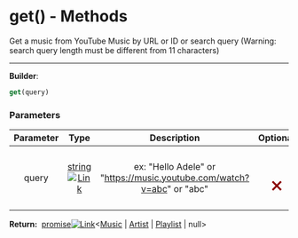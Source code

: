 <!-- This file is generated by a script. Do not edit directly -->
# get() - Methods
Get a music from YouTube Music by URL or ID or search query (Warning: search query length must be different from 11 characters)

---
**Builder**:
````javascript
get(query)
````

### Parameters
| Parameter | Type | Description | Optional |
| :---: | :---: | :---: | :---: |
| query | [string![Link](/yt_music_api/assets/img/external_link.svg)](https://developer.mozilla.org/en-US/docs/Web/JavaScript/Reference/Global_Objects/String) | ex: "Hello Adele" or "https://music.youtube.com/watch?v=abc" or "abc" | <h1 style="color: darkred">𐄂</h1> |


<span class="flex_return">**Return:**&nbsp;
[promise![Link](/yt_music_api/assets/img/external_link.svg)](https://developer.mozilla.org/en-US/docs/Web/JavaScript/Reference/Global_Objects/Promise)&lt;[Music](/2_0_0-beta_1/class/Music) | [Artist](/2_0_0-beta_1/class/Artist) | [Playlist](/2_0_0-beta_1/class/Playlist) | null&gt;</span>